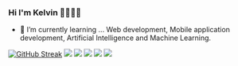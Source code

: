 ### Hi I'm Kelvin  👋👋👋👋

<!--*kevin2-cyber/kevin2-cyber** is a ✨ _special_ ✨ repository because its `README.md` (this file) appears on your GitHub profile.

Here are some ideas to get you started:-->


- 🌱 I’m currently learning ... Web development, Mobile application development, Artificial Intelligence and Machine Learning.

[![GitHub Streak](http://github-readme-streak-stats.herokuapp.com?user=kevin2-cyber&theme=dark&hide_border=true)](https://git.io/streak-stats) 
![](https://github-profile-summary-cards.vercel.app/api/cards/profile-details?username=kevin2-cyber&theme=github_dark)
![](https://github-profile-summary-cards.vercel.app/api/cards/repos-per-language?username=kevin2-cyber&theme=github_dark)
![](https://github-profile-summary-cards.vercel.app/api/cards/most-commit-language?username=kevin2-cyber&theme=github_dark)
![](https://github-profile-summary-cards.vercel.app/api/cards/stats?username=kevin2-cyber&theme=github_dark)
![](https://github-profile-summary-cards.vercel.app/api/cards/productive-time?username=kevin2-cyber&theme=github_dark)